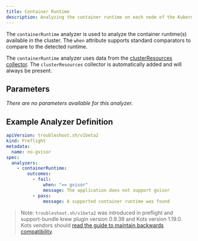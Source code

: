 ```yaml
---
title: Container Runtime
description: Analyzing the container runtime on each node of the Kubernetes cluster
---
```


The `containerRuntime` analyzer is used to analyze the container runtime(s) available in the cluster.
The `when` attribute supports standard comparators to compare to the detected runtime.

The `containerRuntime` analyzer uses data from the [clusterResources collector](https://troubleshoot.sh/collect/cluster-resources).
The `clusterResources` collector is automatically added and will always be present.

## Parameters

*There are no parameters available for this analyzer.*

## Example Analyzer Definition

```yaml
apiVersion: troubleshoot.sh/v1beta2
kind: Preflight
metadata:
  name: no-gvisor
spec:
  analyzers:
    - containerRuntime:
        outcomes:
          - fail:
              when: "== gvisor"
              message: The application does not support gvisor
          - pass:
              message: A supported container runtime was found
```

> Note: `troubleshoot.sh/v1beta2` was introduced in preflight and support-bundle krew plugin version 0.9.39 and Kots version 1.19.0. Kots vendors should [read the guide to maintain backwards compatibility](/v1beta2/).
